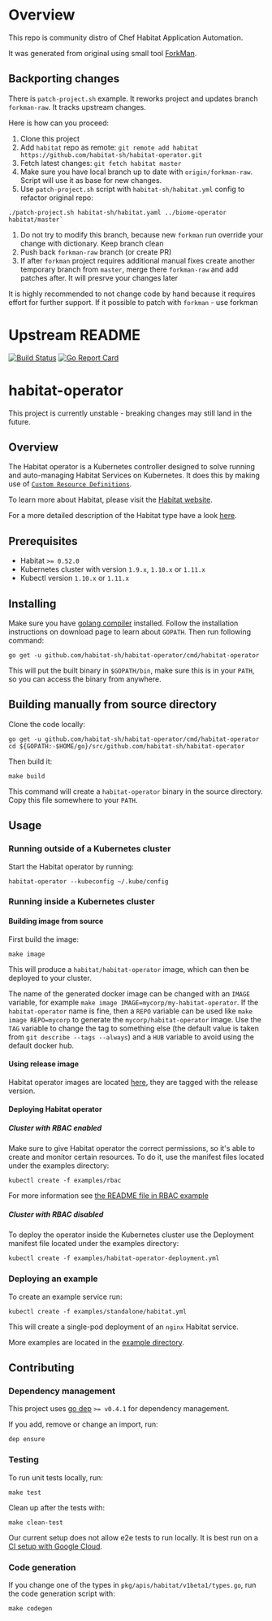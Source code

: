 # Overview

This repo is community distro of Chef Habitat Application Automation.

It was generated from original using small tool [ForkMan](https://github.com/jsirex/forkman).

## Backporting changes

There is `patch-project.sh` example. It reworks project and updates branch `forkman-raw`. It tracks upstream changes.

Here is how can you proceed:

1. Clone this project
1. Add `habitat` repo as remote: `git remote add habitat https://github.com/habitat-sh/habitat-operator.git`
1. Fetch latest changes: `git fetch habitat master`
1. Make sure you have local branch up to date with `origin/forkman-raw`. Script will use it as base for new changes.
1. Use `patch-project.sh` script with `habitat-sh/habitat.yml` config to refactor original repo:
``` shell
./patch-project.sh habitat-sh/habitat.yaml ../biome-operator habitat/master`
```
1. Do not try to modify this branch, because new `forkman` run override your change with dictionary. Keep branch clean
1. Push back `forkman-raw` branch (or create PR)
1. If after `forkman` project requires additional manual fixes create another temporary branch from `master`, merge there `forkman-raw` and add patches after. It will presrve your changes later

It is highly recommended to not change code by hand because it requires effort for further support. If it possible to patch with `forkman` - use forkman

# Upstream README

[![Build Status](https://circleci.com/gh/habitat-sh/habitat-operator.svg?style=svg)](https://circleci.com/gh/habitat-sh/habitat-operator)
[![Go Report Card](https://goreportcard.com/badge/github.com/habitat-sh/habitat-operator)](https://goreportcard.com/report/github.com/habitat-sh/habitat-operator)

# habitat-operator

This project is currently unstable - breaking changes may still land in the future.

## Overview

The Habitat operator is a Kubernetes controller designed to solve running and auto-managing Habitat Services on Kubernetes. It does this by making use of [`Custom Resource Definitions`][crd].

To learn more about Habitat, please visit the [Habitat website](https://www.habitat.sh/).

For a more detailed description of the Habitat type have a look [here](https://github.com/habitat-sh/habitat-operator/blob/master/pkg/apis/habitat/v1beta1/types.go).

## Prerequisites

- Habitat `>= 0.52.0`
- Kubernetes cluster with version `1.9.x`, `1.10.x` or `1.11.x`
- Kubectl version `1.10.x` or `1.11.x`

## Installing

Make sure you have [golang compiler](https://golang.org/dl/) installed. Follow the installation instructions on download page to learn about `GOPATH`. Then run following command:

    go get -u github.com/habitat-sh/habitat-operator/cmd/habitat-operator

This will put the built binary in `$GOPATH/bin`, make sure this is in your `PATH`, so you can access the binary from anywhere.

## Building manually from source directory

Clone the code locally:

    go get -u github.com/habitat-sh/habitat-operator/cmd/habitat-operator
    cd ${GOPATH:-$HOME/go}/src/github.com/habitat-sh/habitat-operator


Then build it:

    make build

This command will create a `habitat-operator` binary in the source directory. Copy this file somewhere to your `PATH`.

## Usage

### Running outside of a Kubernetes cluster

Start the Habitat operator by running:

    habitat-operator --kubeconfig ~/.kube/config

### Running inside a Kubernetes cluster

#### Building image from source

First build the image:

    make image

This will produce a `habitat/habitat-operator` image, which can then be deployed to your cluster.

The name of the generated docker image can be changed with an `IMAGE` variable, for example `make image IMAGE=mycorp/my-habitat-operator`. If the `habitat-operator` name is fine, then a `REPO` variable can be used like `make image REPO=mycorp` to generate the `mycorp/habitat-operator` image. Use the `TAG` variable to change the tag to something else (the default value is taken from `git describe --tags --always`) and a `HUB` variable to avoid using the default docker hub.

#### Using release image

Habitat operator images are located [here](https://hub.docker.com/r/habitat/habitat-operator/), they are tagged with the release version.

#### Deploying Habitat operator

##### Cluster with RBAC enabled

Make sure to give Habitat operator the correct permissions, so it's able to create and monitor certain resources. To do it, use the manifest files located under the examples directory:

    kubectl create -f examples/rbac

For more information see [the README file in RBAC example](examples/rbac/)

##### Cluster with RBAC disabled

To deploy the operator inside the Kubernetes cluster use the Deployment manifest file located under the examples directory:

    kubectl create -f examples/habitat-operator-deployment.yml

### Deploying an example

To create an example service run:

    kubectl create -f examples/standalone/habitat.yml

This will create a single-pod deployment of an `nginx` Habitat service.

More examples are located in the [example directory](examples/).

## Contributing

### Dependency management

This project uses [go dep](https://github.com/golang/dep/) `>= v0.4.1` for dependency management.

If you add, remove or change an import, run:

    dep ensure

### Testing

To run unit tests locally, run:

    make test

Clean up after the tests with:

    make clean-test

Our current setup does not allow e2e tests to run locally. It is best run on a [CI setup with Google Cloud](/doc/ci-gcp-setup.md).

### Code generation

If you change one of the types in `pkg/apis/habitat/v1beta1/types.go`, run the code generation script with:

    make codegen

[crd]: https://kubernetes.io/docs/tasks/access-kubernetes-api/extend-api-custom-resource-definitions/
